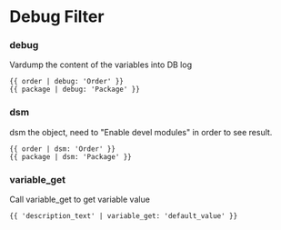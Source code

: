 # Debug Filter

### debug

Vardump the content of the variables into DB log

```
{{ order | debug: 'Order' }}
{{ package | debug: 'Package' }}
```

### dsm

dsm the object, need to "Enable devel modules" in order to see result.

```
{{ order | dsm: 'Order' }}
{{ package | dsm: 'Package' }}
```

### variable\_get

Call variable\_get to get variable value

```
{{ 'description_text' | variable_get: 'default_value' }}
```

###
